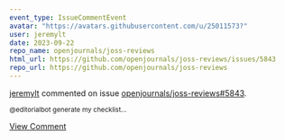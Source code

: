 ```yaml
---
event_type: IssueCommentEvent
avatar: "https://avatars.githubusercontent.com/u/25011573?"
user: jeremylt
date: 2023-09-22
repo_name: openjournals/joss-reviews
html_url: https://github.com/openjournals/joss-reviews/issues/5843
repo_url: https://github.com/openjournals/joss-reviews
---
```


<a href='https://github.com/jeremylt' target='_blank'>jeremylt</a> commented on issue <a href='https://github.com/openjournals/joss-reviews/issues/5843' target='_blank'>openjournals/joss-reviews#5843</a>.

<small>@editorialbot generate my checklist...</small>

<a href='https://github.com/openjournals/joss-reviews/issues/5843' target='_blank'>View Comment</a>